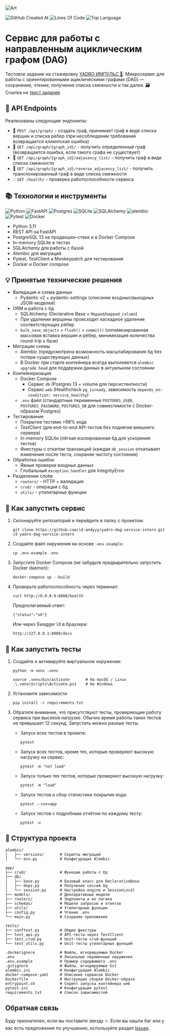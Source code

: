 ![Art](https://i.postimg.cc/d0d9Bqdd/art.png)

![GitHub Created At](https://img.shields.io/github/created-at/id-andyyy/yadro-dag-service-intern?style=flat&color=1E22AA)
![Lines Of Code](https://tokei.rs/b1/github/id-andyyy/yadro-dag-service-intern?style=flat&category=code&color=A3B43A)
![Top Language](https://img.shields.io/github/languages/top/id-andyyy/yadro-dag-service-intern?style=flat)

# Сервис для работы с направленным ациклическим графом (DAG)

Тестовое задание на стажировку [YADRO ИМПУЛЬС&nbsp;&#127775;](https://edu.yadro.com/impulse/). Микросервис для работы с ориентированными ациклическими графами (DAG) — сохранение, чтение, получение списка смежности и так далее.&nbsp;&#128451; Ссылка на [текст задания](https://drive.google.com/drive/folders/11K1IzEXFlxoVcREvxRNMlXne-R46vjF1).

## &#128268;&nbsp;API Endpoints

Реализованы следующие эндпоинты:

- &#128296;&nbsp;`POST /api/graph/` - создать граф, принимает граф в виде списка вершин и списка ребер (при несоблюдении требований возвращается клиентская ошибка)
- &#128301;&nbsp;`GET /api/graph/{graph_id}/` - получить определенный граф (возвращается ошибка, если такого графа не существует)
- &#128279;&nbsp;`GET /api/graph/{graph_id}/adjacency_list/` - получить граф в виде списка смежности 
- &#128260;&nbsp;`GET /api/graph/{graph_id}/reverse_adjacency_list/` - получить транспонированный граф в виде списка смежности
- &#128161;&nbsp;`GET /health/` - проверка работоспособности сервиса

## &#128218;&nbsp;Технологии и инструменты

![Python](https://img.shields.io/badge/python-3670A0?style=for-the-badge&logo=python&logoColor=ffffff)
![FastAPI](https://img.shields.io/badge/FastAPI-005571?style=for-the-badge&logo=fastapi&color=009485&logoColor=white)
![Postgres](https://img.shields.io/badge/postgres-%23316192.svg?style=for-the-badge&logo=postgresql&logoColor=white)
![SQLite](https://img.shields.io/badge/sqlite-%2307405e.svg?style=for-the-badge&logo=sqlite&logoColor=white)
![SQLAlchemy](https://img.shields.io/badge/sqlalchemy-%ff2f2e.svg?style=for-the-badge&logo=sqlalchemy&logoColor=white&color=ff2f2e)
![alembic](https://img.shields.io/badge/alembic-%230db7ed.svg?style=for-the-badge&logo=alembic&logoColor=white&color=black)
![Pytest](https://img.shields.io/badge/pytest-%23ffffff.svg?style=for-the-badge&logo=pytest&logoColor=2f9fe3)
![Docker](https://img.shields.io/badge/docker-%230db7ed.svg?style=for-the-badge&logo=docker&logoColor=white)

- Python 3.11
- REST API на FastAPI
- PostgreSQL 13 на продакшен-стеке и в Docker Compose
- In-memory SQLite в тестах
- SQLAlchemy для работы с базой
- Alembic для миграций
- Pytest, TestClient и Monkeypatch для тестирования
- Docker и Docker compose

## &#128161;&nbsp;Принятые технические решения

- Валидация и схема данных
    - Pydantic v2 + pydantic-settings (описание входных/выходных JSON-моделей)
- ORM и работа с бд
    - SQLAlchemy (Declarative Base + `Mapped`/`mapped_column`)
    - При удалении вершины происходит каскадное удаление соответствующих рёбер
    - `bulk_save_objects` + `flush()` + `commit()` (оптимизированная массовая вставка вершин и рёбер, минимизация количества round-trip к базе)
- Миграции схемы
    - Alembic (предусмотрена возможность масштабирования бд без потери существующих данных)
    - В Docker при старте контейнера всегда выполняется `alembic upgrade head` для поддержки данных в актуальном состоянии
- Контейнеризация
    - Docker Compose
        - Сервис `db` (Postgres 13 + volume для персистентности)
        - Сервис `web` (Healthcheck `pg_isready`, зависимость `depends_on: condition: service_healthy`)
    - `.env` файл (стандартные переменные `POSTGRES_USER`, `POSTGRES_PASSWORD`, `POSTGRES_DB` для совместимости с Docker-образом Postgres)
- Тестирование
    - Покрытие тестами >98% кода
    - TestClient (для end-to-end API-тестов без поднятия внешнего сервера)
    - In-memory SQLite (лёгкая изолированная бд для ускорения тестов)
    - Фикстуры с откатом транзакций (каждая `db_session` откатывает изменения после теста, сохраняя чистоту состояния)
- Обработка ошибок
    - Явные проверки входных данных
    - Глобальный `exception_handler` для IntegrityError
- Разделение слоёв
    - `routers/` - HTTP + валидация
    - `crud/` - операции с бд
    - `utils/` - утилитарные функции

## &#128640;&nbsp;Как запустить сервис

1. Склонируйте репозиторий и перейдите в папку с проектом:
    ```
    git clone https://github.com/id-andyyy/yadro-dag-service-intern.git
    cd yadro-dag-service-intern 
    ```

2. Создайте файл окружения на основе `.env.example`:
    ```
    cp .env.example .env
    ```

3. Запустите Docker Compose (не забудьте предварительно запустить Docker daemon):
    ```
    docker-compose up --build
    ```

4. Проверьте работоспособность через терминал:
    ```
    curl http://0.0.0.0:8080/health
    ```
    
    Предполагаемый ответ:

    ```
    {"status":"ok"}
    ```

    Или через Swagger UI в браузере:

    ```
    http://127.0.0.1:8080/docs
    ```

## 	&#129514;&nbsp;Как запустить тесты

1. Создайте и активируйте виртуальное окружение:
    ```
    python -m venv .venv

    source .venv/bin/activate       # На macOS / Linux
    .\.venv\Scripts\Activate.ps1    # На Windows
    ```

2. Установите зависимости
    ```
    pip install -r requirements.txt
    ```

3. Обратите внимание, что присутствуют тесты, проверяющие работу сервиса при высокой нагрузке. Обычно время работы таких тестов не превышает 12 секунд. Запустить можно разные тесты.

    - Запуск всех тестов в проекте:

        ```
        pytest
        ```

    - Запуск всех тестов, кроме тех, которые проверяют высокую нагрузку на сервис:
        
        ```
        pytest -m "not load"
        ```

    - Запуск только тех тестов, которые проверяют высокую нагрузку:
        
        ```
        pytest -m "load"
        ```

    - Запуск тестов и сбор статистики покрытия кода:

        ```
        pytest --cov=app
        ```

    - Запуск тестов с подробным отчётом по каждому тесту:

        ```
        pytest -v
        ```

## &#128221;&nbsp;Структура проекта

```
alembic/
│   ├── versions/       # Скрипты миграций
│   └── env.py          # Конфигурация Alembic

app/
├── crud/               # Функции работы с бд
├── db/
│   ├── base.py         # Базовый класс для DeclarativeBase
│   ├── deps.py         # Получение сессий бд
│   └── session.py      # Настройка engine и SessionLocal
├── models/             # Декларативные модели
├── routers/            # Эндпоинты и их логика
├── schemas/            # Модели запросов и ответов
├── utils/              # Утилитарные функции
├── config.py           # Чтение .env
└── main.py             # Создание приложения

tests/
├── conftest.py         # Общие фикстуры
├── test_api.py         # API-тесты через TestClient
├── test_crud.py        # Unit-тесты crud-функций
└── test_utils.py       # Unit-тесты утилитарных функций

.dockerignore           # Файлы, игнорируемые Docker
.env                    # Локальные переменные окружения
.env.example            # Пример содержимого .env
.gitignore              # Файлы, игнорируемые Git
alembic.ini             # Конфигурация Alembic
docker-compose.yaml     # Описание сервисов Docker
Dockerfile              # Инструкция сборки Docker-образа
entrypoint.sh           # Скрипт запуска контейнера web
pytest.ini              # Конфигурация pytest
requirements.txt        # Список зависимостей
```

## Обратная связь

Буду признателен, если вы поставите звезду&nbsp;&#11088;. Если вы нашли баг или у вас есть предложения по улучшению, используйте раздел [Issues](https://github.com/id-andyyy/yadro-dag-service-intern/issues).